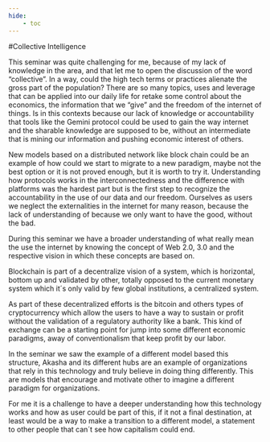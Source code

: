 ```yaml
---
hide:
    - toc
---
```


#Collective Intelligence


This seminar was quite challenging for me, because of my lack of knowledge in the area, and that let me to open the discussion of the word “collective”. In a way, could the high tech terms or practices alienate the gross part of the population?
There are so many topics, uses and leverage that can be applied into our daily life for retake some control about the economics, the information that we “give” and the freedom of the internet of things. Is in this contexts because our lack of knowledge or accountability that tools like the Gemini protocol could be used to gain the way internet and the sharable knowledge are supposed to be, without an intermediate that is mining our information and pushing economic interest of others.


New models based on a distributed network like block chain could be an example of how could we start to migrate to a new paradigm, maybe not the best option or it is not proved enough, but it is worth to try it.
Understanding how protocols works in the interconnectedness and the difference with platforms was the hardest part but is the first step to recognize the accountability in the use of our data and our freedom. Ourselves as users we neglect the externalities in the internet for many reason, because the lack of understanding of because we only want to have the good, without the bad.


During this seminar we have a broader understanding of what really mean the use the internet by knowing the concept of Web 2.0, 3.0 and the respective vision in which these concepts are based on.


Blockchain is part of a decentralize vision of a system, which is horizontal, bottom up and validated by other, totally opposed to the current monetary system which it´s only valid by few global institutions, a centralized system.


As part of these decentralized efforts is the bitcoin and others types of cryptocurrency which allow the users to have a way to sustain or profit without the validation of a regulatory authority like a bank. This kind of exchange can be a starting point for jump into some different economic paradigms, away of conventionalism that keep profit by our labor.


In the seminar we saw the example of a different model based this structure, Akasha and its different hubs are an example of organizations that rely in this technology and truly believe in doing thing differently. This are models that encourage and motivate other to imagine a different paradigm for organizations.  


For me it is a challenge to have a deeper understanding how this technology works and how as user could be part of this, if it not a final destination, at least would be a way to make a transition to a different model, a statement to other people that can´t see how capitalism could end.
